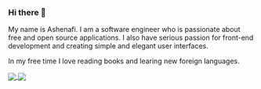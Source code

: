 ### Hi there 👋

My name is Ashenafi. I am a software engineer who is passionate about free and open source applications. I also have serious passion for front-end development and creating simple and elegant user interfaces.

In my free time I love reading books and learing new foreign languages.


<a href="https://github.com/anuraghazra/github-readme-stats">
  <img align="center" src="https://github-readme-stats.vercel.app/api?username=ashenafiDL&count_private=true&show_icons=true&theme=dracula&card_width=450)](https://github.com/anuraghazra/github-readme-stats" />
</a>
<a href="https://github.com/anuraghazra/convoychat">
  <img align="center" src="https://github-readme-stats.vercel.app/api/top-langs/?username=ashenafiDL&langs_count=8&layout=compact&theme=dracula&)](https://github.com/anuraghazra/github-readme-stats" />
</a>
